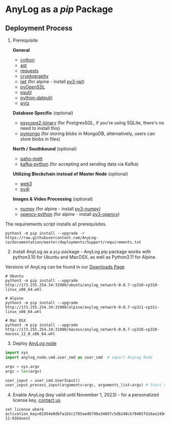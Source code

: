 # AnyLog as a _pip_ Package 

## Deployment Process 
1. Prerequisite
 
   **General**
   * [cython](https://pypi.org/project/Cython/)
   * [ast](https://docs.python.org/3/library/ast.html)
   * [requests](https://pypi.org/project/requests/)
   * [cryptography](https://pypi.org/project/cryptography/)
   * [jwt](https://pypi.org/project/jwt/) (for alpine - install [py3-jwt](https://pyjwt.readthedocs.io/en/stable/))
   * [pyOpenSSL](https://pypi.org/project/pyOpenSSL/)
   * [psutil](https://pypi.org/project/psutil/)
   * [python-dateutil](https://pypi.org/project/python-dateutil/)
   * [pytz](https://pypi.org/project/pytz/)
   
   **Database Specific** (optional)
   * [psycopg2-binary](https://www.psycopg.org/docs/) (for PostgresSQL, if you're using SQLite, there's no need to install this)
   * [pymongo](https://pymongo.readthedocs.io/en/stable/) (for storing blobs in MongoDB, alternatively, users can store blobs in files)
   
   **North / Southbound** (optional)
   * [paho-mqtt](https://pypi.org/project/paho-mqtt/)
   * [kafka-python](https://pypi.org/project/kafka-python/) (for accepting and sending data via Kafka)
   
   **Utilizing Blockchain instead of Master Node** (optional)
   * [web3](https://pypi.org/project/web3/)
   * [py4j](https://pypi.org/project/py4j/)

    **Images & Video Processing** (optional)
    * [numpy](https://pypi.org/project/numpy/) (for alpine - install [py3-numpy](https://pkgs.alpinelinux.org/package/edge/community/armv7/py3-numpy))
    * [opencv-python](https://pypi.org/project/opencv-python/) (for alpine - install [py3-opencv](https://pkgs.alpinelinux.org/package/edge/community/armv7/py3-opencv))

The requirements script installs all prerequisites.
```shell
python3 -m pip install --upgrade -r https://raw.githubusercontent.com/AnyLog-co/documentation/master/deployments/Support/requirements.txt
```

2. Install AnyLog as a `pip` package - AnyLog pip package works with python3.10 for Ubuntu and MacOSX, as well as Python3.11 for Alpine.

Versions of AnyLog can be found in our [Downloads Page](http://173.255.254.34:31900/)

```shell
# Ubuntu
python3 -m pip install --upgrade http://173.255.254.34:31900/ubuntu/anylog_network-0.0.7-cp310-cp310-linux_x86_64.whl 

# Alpine
python3 -m pip install --upgrade http://173.255.254.34:31900/alpine/anylog_network-0.0.7-cp311-cp311-linux_x86_64.whl 

# Mac OSX  
python3 -m pip install --upgrade http://173.255.254.34:31900/macosx/anylog_network-0.0.7-cp310-cp310-macosx_12_0_x86_64.whl
```

3. Deploy [AnyLog node](https://raw.githubusercontent.com/AnyLog-co/deployment-scripts/main/scripts/anylog.py) 
```python
import sys
import anylog_node.cmd.user_cmd as user_cmd  # import AnyLog Node 

argv = sys.argv
argc = len(argv)

user_input = user_cmd.UserInput()
user_input.process_input(arguments=argc, arguments_list=argv) # Start AnyLog with CLI
```

4. Enable AnyLog (key valid until November 1, 2023) - for a personalized license key, [contact us](mailto:info@anylog.co) 
```anylog
set license where activation_key=01954e0dbfa1b5c1785aed6790a34097c5db148cb78405fd16ae2494045de3e844895851d03e0e599a799d6e6f03cbd2233a5f65a6dfb74832fb1034d5a56d8fa02563061a321da246e7660c4d00b9ea050b5d6fc4c61d7f9d53d58accec0434eb3b0fa98ae9237dfe09a6a75e0c6efcc4bc7860e9e358672b3d93943dbb416c2023-11-01bGuest
```
